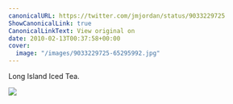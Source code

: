 ```yaml
---
canonicalURL: https://twitter.com/jmjordan/status/9033229725
ShowCanonicalLink: true
CanonicalLinkText: View original on
date: 2010-02-13T00:37:58+00:00
cover:
  image: "/images/9033229725-65295992.jpg"
---
```

Long Island Iced Tea.

![](/images/9033229725-65295992.jpg)